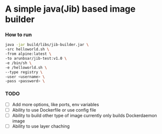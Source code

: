 # A simple java(Jib) based image builder


### How to run

```bash
java -jar build/libs/jib-builder.jar \
-src helloworld.sh \
-from alpine:latest \
-to arunbsar/jib-test:v1.0 \
-e /bin/sh \
-e /helloworld.sh \
--type registry \
-user <username> \
-pass <password> \
```
### TODO

- [ ] Add more options, like ports, env variables
- [ ] Ability to use Dockerfile or use config file 
- [ ] Ability to build other type of image currently only builds Dockerdaemon image
- [ ] Ability to use layer chaching 